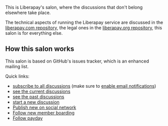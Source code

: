 This is Liberapay's salon, where the discussions that don't belong elsewhere take place.

The technical aspects of running the Liberapay service are discussed in the
[liberapay.com repository](https://github.com/liberapay/liberapay.com), the
legal ones in the [liberapay.org repository](https://github.com/liberapay/liberapay.org),
this salon is for everything else.

## How this salon works

This salon is based on GitHub's issues tracker, which is an enhanced mailing list.

Quick links:

- [subscribe to all discussions](https://github.com/liberapay/salon/subscription) (make sure to [enable email notifications](https://github.com/settings/notifications))
- [see the current discussions](https://github.com/liberapay/salon/issues?q=is%3Aopen)
- [see the past discussions](https://github.com/liberapay/salon/issues?q=is%3Aclosed)
- [start a new discussion](https://github.com/liberapay/salon/issues/new)
- [Publish new on social network](https://github.com/liberapay/salon/labels/News)
- [Follow new member boarding](https://github.com/liberapay/salon/labels/Onboarding)
- [Follow payday](https://github.com/liberapay/salon/labels/Payday)

